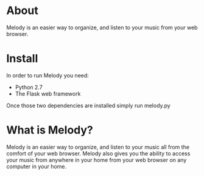 About
=====

Melody is an easier way to organize, and listen to your music from your web browser.

Install
=======

In order to run Melody you need:

* Python 2.7
* The Flask web framework

Once those two dependencies are installed simply run melody.py

What is Melody?
===============

Melody is an easier way to organize, and listen to your music all from the comfort of your web browser. Melody also gives you the ability to access your music from anywhere in your home from your web browser on any computer in your home.


